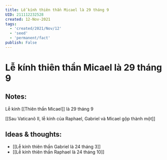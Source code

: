 ```yaml
---
title: Lễ kính thiên thần Micael là 29 tháng 9
UID: 211112232528
created: 12-Nov-2021
tags:
  - 'created/2021/Nov/12'
  - 'seed'
  - 'permanent/fact'
publish: False
---
```

# Lễ kính thiên thần Micael là 29 tháng 9

## Notes:
Lễ kính [[Thiên thần Micael]] là 29 tháng 9

[[Sau Vaticanô II, lễ kính của Raphael, Gabriel và Micael gộp thành một]]

## Ideas & thoughts:
- [[Lễ kính thiên thần Gabriel là 24 tháng 3]]
- [[Lễ kính thiên thần Raphael là 24 tháng 10]]

